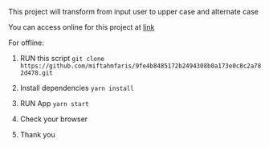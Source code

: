 This project will transform from input user to upper case and alternate case

You can access online for this project at [link](https://miftah-text-transform.netlify.app/)

For offline:

1. RUN this script `git clone https://github.com/miftahmfaris/9fe4b8485172b2494308b0a173e0c8c2a782d478.git`

2. Install dependencies `yarn install`

3. RUN App `yarn start`

4. Check your browser

5. Thank you